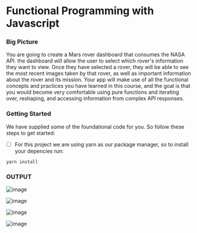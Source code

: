# Functional Programming with Javascript 

### Big Picture

You are going to create a Mars rover dashboard that consumes the NASA API. the dashboard will allow the user to select which rover's information they want to view. Once they have selected a rover, they will be able to see the most recent images taken by that rover, as well as important information about the rover and its mission. Your app will make use of all the functional concepts and practices you have learned in this course, and the goal is that you would become very comfortable using pure functions and iterating over, reshaping, and accessing information from complex API responses. 

### Getting Started

We have supplied some of the foundational code for you. So follow these steps to get started:

 - [ ] For this project we are using yarn as our package manager, so to install your depencies run:

```yarn install``` 


### OUTPUT

![image](https://user-images.githubusercontent.com/18313675/146608593-b36e17c4-fc4a-455a-ac30-717f980756fe.png)

![image](https://user-images.githubusercontent.com/18313675/146608650-29f8a5e5-b4f4-49ec-8fc8-127c1f1bc595.png)


![image](https://user-images.githubusercontent.com/18313675/146608702-2e8f113e-88bd-493b-93ac-6c2a1c2c4660.png)


![image](https://user-images.githubusercontent.com/18313675/146608800-2b4590e1-b42b-4296-b50f-22a9897e3b00.png)




